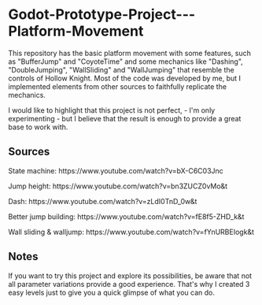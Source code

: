 # Godot-Prototype-Project---Platform-Movement
<p>This repository has the basic platform movement with some features, such as "BufferJump" and "CoyoteTime" and some mechanics like "Dashing", "DoubleJumping", "WallSliding" and "WallJumping" that resemble the controls of Hollow Knight. Most of the code was developed by me, but I implemented elements from other sources to faithfully replicate the mechanics.</p>
<p>I would like to highlight that this project is not perfect, - I'm only experimenting - but I believe that the result is enough to provide a great base to work with.</p>

## Sources
<p>State machine: https://www.youtube.com/watch?v=bX-C6C03Jnc</p>
<p>Jump height: https://www.youtube.com/watch?v=bn3ZUCZ0vMo&t</p>
<p>Dash: https://www.youtube.com/watch?v=zLdI0TnD_0w&t</p>
<p>Better jump building: https://www.youtube.com/watch?v=fE8f5-ZHD_k&t</p>
<p>Wall sliding & walljump: https://www.youtube.com/watch?v=fYnURBEIogk&t</p>

## Notes
<p>If you want to try this project and explore its possibilities, be aware that not all parameter variations provide a good experience. That's why I created 3 easy levels just to give you a quick glimpse of what you can do.</p>
